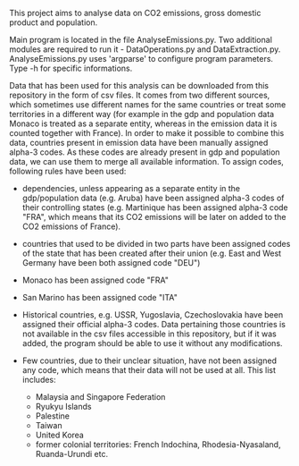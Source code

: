 This project aims to analyse data on CO2 emissions, gross domestic product and population.

Main program is located in the file AnalyseEmissions.py. Two additional modules are required to run it - DataOperations.py and DataExtraction.py. 
AnalyseEmissions.py uses 'argparse' to configure program parameters. Type -h for specific informations.

Data that has been used for this analysis can be downloaded from this repository in the form of csv files. It comes from two different sources,
which sometimes use different names for the same countries or treat some territories in a different way (for example in the gdp and population 
data Monaco is treated as a separate entity, whereas in the emission data it is counted together with France). In order to make it possible to
combine this data, countries present in emission data have been manually assigned alpha-3 codes. As these codes are already present in gdp 
and population data, we can use them to merge all available information. To assign codes, following rules have been used:

- dependencies, unless appearing as a separate entity in the gdp/population data (e.g. Aruba) have been assigned alpha-3 codes of their controlling 
  states (e.g. Martinique has been assigned alpha-3 code "FRA", which means that its CO2 emissions will be later on added to the CO2 emissions of
  France).
  
- countries that used to be divided in two parts have been assigned codes of the state that has been created after their union (e.g. East and West
  Germany have been both assigned code "DEU")
  
- Monaco has been assigned code "FRA"

- San Marino has been assigned code "ITA"

- Historical countries, e.g. USSR, Yugoslavia, Czechoslovakia have been assigned their official alpha-3 codes. Data pertaining those countries is 
  not available in the csv files accessible in this repository, but if it was added, the program should be able to use it without any modifications.
  
- Few countries, due to their unclear situation, have not been assigned any code, which means that their data will not be used at all.
  This list includes:
  - Malaysia and Singapore Federation
  - Ryukyu Islands
  - Palestine
  - Taiwan
  - United Korea
  - former colonial territories: French Indochina, Rhodesia-Nyasaland, Ruanda-Urundi etc.
